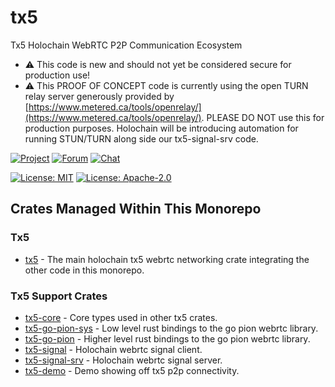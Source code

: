 # tx5

Tx5 Holochain WebRTC P2P Communication Ecosystem

- :warning: This code is new and should not yet be considered secure for production use!
- :warning: This PROOF OF CONCEPT code is currently using the open TURN relay server generously provided by [https://www.metered.ca/tools/openrelay/](https://www.metered.ca/tools/openrelay/). PLEASE DO NOT use this for production purposes. Holochain will be introducing automation for running STUN/TURN along side our tx5-signal-srv code.

[![Project](https://img.shields.io/badge/project-holochain-blue.svg?style=flat-square)](http://holochain.org/)
[![Forum](https://img.shields.io/badge/chat-forum%2eholochain%2enet-blue.svg?style=flat-square)](https://forum.holochain.org)
[![Chat](https://img.shields.io/badge/chat-chat%2eholochain%2enet-blue.svg?style=flat-square)](https://chat.holochain.org)

[![License: MIT](https://img.shields.io/badge/License-MIT-blue.svg)](https://opensource.org/licenses/MIT)
[![License: Apache-2.0](https://img.shields.io/badge/License-Apache%202.0-blue.svg)](https://www.apache.org/licenses/LICENSE-2.0)

## Crates Managed Within This Monorepo

### Tx5

- [tx5](crates/tx5) - The main holochain tx5 webrtc networking crate integrating the other code in this monorepo.

### Tx5 Support Crates

- [tx5-core](crates/tx5-core) - Core types used in other tx5 crates.
- [tx5-go-pion-sys](crates/tx5-go-pion-sys) - Low level rust bindings to the go pion webrtc library.
- [tx5-go-pion](crates/tx5-go-pion) - Higher level rust bindings to the go pion webrtc library.
- [tx5-signal](crates/tx5-signal) - Holochain webrtc signal client.
- [tx5-signal-srv](crates/tx5-signal-srv) - Holochain webrtc signal server.
- [tx5-demo](crates/tx5-demo) - Demo showing off tx5 p2p connectivity.
